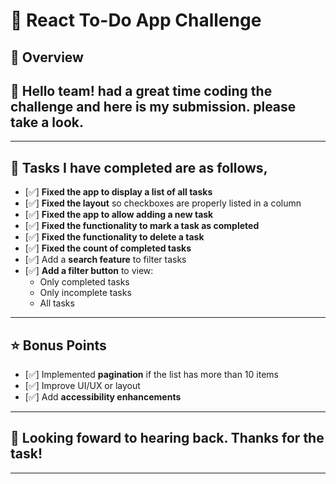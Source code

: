 # 🧩 React To-Do App Challenge

## 📝 Overview

## 🚀 Hello team! had a great time coding the challenge and here is my submission. please take a look.

---

## 📝 Tasks I have completed are as follows,

- [✅] **Fixed the app to display a list of all tasks**
- [✅] **Fixed the layout** so checkboxes are properly listed in a column
- [✅] **Fixed the app to allow adding a new task**
- [✅] **Fixed the functionality to mark a task as completed**
- [✅] **Fixed the functionality to delete a task**
- [✅] **Fixed the count of completed tasks**
- [✅] Add a **search feature** to filter tasks
- [✅] **Add a filter button** to view:
  - Only completed tasks
  - Only incomplete tasks
  - All tasks

---

## ⭐ Bonus Points

- [✅] Implemented **pagination** if the list has more than 10 items
- [✅] Improve UI/UX or layout
- [✅] Add **accessibility enhancements**

---

## 🚀 Looking foward to hearing back. Thanks for the task!


---
